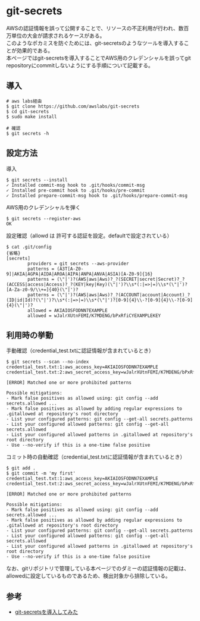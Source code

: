 # git-secrets
AWSの認証情報を誤って公開することで、リソースの不正利用が行われ、数百万単位の大金が請求されるケースがある。  
このようなポカミスを防ぐためには、git-secretsのようなツールを導入することが効果的である。  
本ページではgit-secretsを導入することでAWS用のクレデンシャルを誤ってgit repositoryにcommitしないようにする手順について記載する。  

## 導入
```
# aws labs経由
$ git clone https://github.com/awslabs/git-secrets
$ cd git-secrets
$ sudo make install

# 確認
$ git secrets -h
```

## 設定方法
導入
```
$ git secrets --install
✓ Installed commit-msg hook to .git/hooks/commit-msg
✓ Installed pre-commit hook to .git/hooks/pre-commit
✓ Installed prepare-commit-msg hook to .git/hooks/prepare-commit-msg
```

AWS用のクレデンシャルを弾く
```
$ git secrets --register-aws
OK
```

設定確認（allowd は 許可する認証を設定。defaultで設定されている）
```
$ cat .git/config 
{省略}
[secrets]
        providers = git secrets --aws-provider
        patterns = (A3T[A-Z0-9]|AKIA|AGPA|AIDA|AROA|AIPA|ANPA|ANVA|ASIA)[A-Z0-9]{16}
        patterns = (\"|')?(AWS|aws|Aws)?_?(SECRET|secret|Secret)?_?(ACCESS|access|Access)?_?(KEY|key|Key)(\"|')?\\s*(:|=>|=)\\s*(\"|')?[A-Za-z0-9/\\+=]{40}(\"|')?
        patterns = (\"|')?(AWS|aws|Aws)?_?(ACCOUNT|account|Account)_?(ID|id|Id)?(\"|')?\\s*(:|=>|=)\\s*(\"|')?[0-9]{4}\\-?[0-9]{4}\\-?[0-9]{4}(\"|')?
        allowed = AKIAIOSFODNN7EXAMPLE
        allowed = wJalrXUtnFEMI/K7MDENG/bPxRfiCYEXAMPLEKEY
```


## 利用時の挙動

手動確認（credential_test.txtに認証情報が含まれているとき）
```
$ git secrets --scan --no-index
credential_test.txt:1:aws_access_key=AKIAIOSFODNN7EXAMPLE
credential_test.txt:2:aws_secret_access_key=wJalrXUtnFEMI/K7MDENG/bPxRfiCYEXAMPLEKEY

[ERROR] Matched one or more prohibited patterns

Possible mitigations:
- Mark false positives as allowed using: git config --add secrets.allowed ...
- Mark false positives as allowed by adding regular expressions to .gitallowed at repository's root directory
- List your configured patterns: git config --get-all secrets.patterns
- List your configured allowed patterns: git config --get-all secrets.allowed
- List your configured allowed patterns in .gitallowed at repository's root directory
- Use --no-verify if this is a one-time false positive
```

コミット時の自動確認（credential_test.txtに認証情報が含まれているとき）
```
$ git add .
$ git commit -m 'my first'
credential_test.txt:1:aws_access_key=AKIAIOSFODNN7EXAMPLE
credential_test.txt:2:aws_secret_access_key=wJalrXUtnFEMI/K7MDENG/bPxRfiCYEXAMPLEKEY

[ERROR] Matched one or more prohibited patterns

Possible mitigations:
- Mark false positives as allowed using: git config --add secrets.allowed ...
- Mark false positives as allowed by adding regular expressions to .gitallowed at repository's root directory
- List your configured patterns: git config --get-all secrets.patterns
- List your configured allowed patterns: git config --get-all secrets.allowed
- List your configured allowed patterns in .gitallowed at repository's root directory
- Use --no-verify if this is a one-time false positive
```

なお、gitリポジトリで管理している本ページでのダミーの認証情報の記載は、  
allowedに設定しているものであるため、検出対象から排除している。

## 参考
- [git-secretsを導入してみた](https://zenn.dev/kkk777/articles/8f55db1e9678f2)